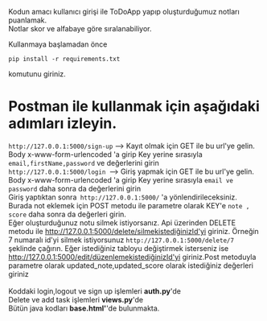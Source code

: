 Kodun amacı kullanıcı girişi ile ToDoApp yapıp oluşturduğumuz notları puanlamak.</br>
Notlar skor ve alfabaye göre sıralanabiliyor.</br>

Kullanmaya başlamadan önce 
```
pip install -r requirements.txt
```
komutunu giriniz.</br>
# Postman ile kullanmak için aşağıdaki adımları izleyin. </br>
`http://127.0.0.1:5000/sign-up` --> Kayıt olmak için GET ile bu url'ye gelin. Body x-www-form-urlencoded 'a girip Key yerine sırasıyla` email,firstName,password` ve değerlerini girin </br>
`http://127.0.0.1:5000/login `--> Giriş yapmak için GET ile bu url'ye gelin. Body x-www-form-urlencoded 'a girip Key yerine sırasıyla `email ve password` daha sonra da değerlerini girin </br>
Giriş yaptıktan sonra` http://127.0.0.1:5000/` 'a  yönlendirileceksiniz. Burada not eklemek için POST metodu ile parametre olarak KEY'e `note , score` daha sonra da değerleri girin.</br>
Eğer oluşturduğunuz notu silmek istiyorsanız. Api üzerinden DELETE metodu ile http://127.0.0.1:5000/delete/silmekistediğinizId'yi giriniz. Örneğin 7 numaralı id'yi silmek istiyorsunuz
`http://127.0.0.1:5000/delete/7` şeklinde çağırın.
Eğer istediğiniz tabloyu değiştirmek isterseniz ise http://127.0.0.1:5000/edit/düzenlemekistediğinizId'yi giriniz.Post metoduyla parametre olarak updated_note,updated_score olarak istediğiniz değerleri giriniz
</br>
</br>
Koddaki login,logout ve sign up işlemleri **auth.py**'de </br>
Delete ve add task işlemleri **views.py**'de</br>
Bütün java kodları **base.html'**'de bulunmakta.



